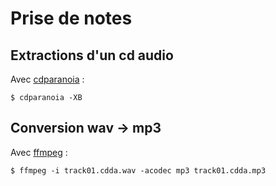 # Prise de notes

## Extractions d'un cd audio

Avec [cdparanoia](https://linuxconfig.org/how-to-rip-an-audio-cd-from-the-command-line-using-cdparanoia) :

```
$ cdparanoia -XB
```

## Conversion wav -> mp3

Avec [ffmpeg](https://lonewolfonline.net/convert-wav-mp3-linux/) :

```
$ ffmpeg -i track01.cdda.wav -acodec mp3 track01.cdda.mp3
```
